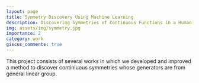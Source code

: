 ```yaml
---
layout: page
title: Symmetry Discovery Using Machine Learning
description: Discovering Symmetries of Continuous Functions in a Human-Interpretable Manner 
img: assets/img/symmetry.jpg
importance: 2
category: work
giscus_comments: true
---
```


This project consists of several works in which we developed and improved a method to discover continiuous symmetries whose generators are from general linear group.
